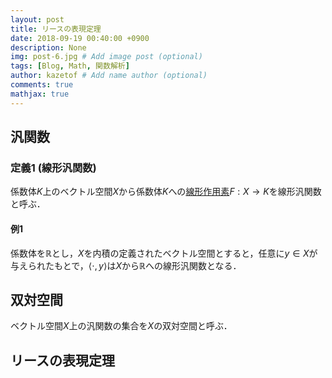 ```yaml
---
layout: post
title: リースの表現定理
date: 2018-09-19 00:40:00 +0900
description: None
img: post-6.jpg # Add image post (optional)
tags: [Blog, Math, 関数解析]
author: kazetof # Add name author (optional)
comments: true
mathjax: true
---
```


## 汎関数
### 定義1 (線形汎関数)
係数体$K$上のベクトル空間$X$から係数体$K$への[線形作用素](https://kazetof.github.io/blog/bounded-linear-operator/)$F: X \to K$を線形汎関数と呼ぶ．

#### 例1
係数体を$\mathbb{R}$とし，$X$を内積の定義されたベクトル空間とすると，任意に$y \in X$が与えられたもとで，$\langle \cdot, y \rangle$は$X$から$\mathbb{R}$への線形汎関数となる．

## 双対空間
ベクトル空間$X$上の汎関数の集合を$X$の双対空間と呼ぶ．

## リースの表現定理
